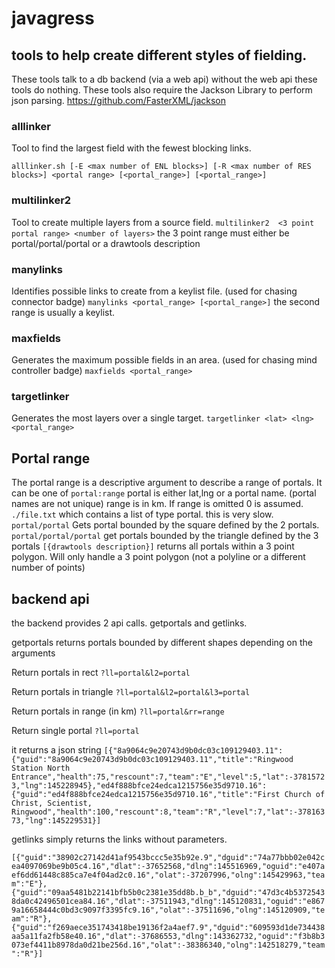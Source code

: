 # javagress
## tools to help create different styles of fielding.
These tools talk to a db backend (via a web api) without the web api these tools do nothing.
These tools also require the Jackson Library to perform json parsing. https://github.com/FasterXML/jackson

### alllinker 
Tool to find the largest field with the fewest blocking links.

`alllinker.sh [-E <max number of ENL blocks>] [-R <max number of RES blocks>] <portal range> [<portal_range>] [<portal_range>]`

### multilinker2
Tool to create multiple layers from a source field.
`multilinker2  <3 point portal range> <number of layers>`
the 3 point range must either be portal/portal/portal or a drawtools description

### manylinks
Identifies possible links to create from a keylist file. (used for chasing connector badge)
`manylinks <portal_range> [<portal_range>]`
the second range is usually a keylist.

### maxfields
Generates the maximum possible fields in an area. (used for chasing mind controller badge)
`maxfields <portal_range>`

### targetlinker
Generates the most layers over a single target. 
`targetlinker <lat> <lng> <portal_range>`

## Portal range 
The portal range is a descriptive argument to describe a range of portals.
It can be one of
`portal:range` 
portal is either lat,lng or a portal name. (portal names are not unique)
range is in km.  If range is omitted 0 is assumed.
`./file.txt`
which contains a list of type portal. this is very slow.
`portal/portal`
Gets portal bounded by the square defined by the 2 portals.
`portal/portal/portal`
get portals bounded by the triangle defined by the 3 portals
`[{drawtools description}]`
returns all portals within a 3 point polygon.  Will only handle a 3 point polygon (not a polyline or a different number of points)

## backend api

the backend provides 2 api calls. getportals and getlinks.

getportals returns portals bounded by different shapes depending on the arguments

Return portals in rect `?ll=portal&l2=portal`

Return portals in triangle `?ll=portal&l2=portal&l3=portal`

Return portals in range (in km) `?ll=portal&rr=range`

Return single portal `?ll=portal`

it returns a json string
`[{"8a9064c9e20743d9b0dc03c109129403.11":{"guid":"8a9064c9e20743d9b0dc03c109129403.11","title":"Ringwood Station North Entrance","health":75,"rescount":7,"team":"E","level":5,"lat":-37815723,"lng":145228945},"ed4f888bfce24edca1215756e35d9710.16":{"guid":"ed4f888bfce24edca1215756e35d9710.16","title":"First Church of Christ, Scientist, Ringwood","health":100,"rescount":8,"team":"R","level":7,"lat":-37816373,"lng":145229531}]`

getlinks simply returns the links without parameters. 

`[{"guid":"38902c27142d41af9543bccc5e35b92e.9","dguid":"74a77bbb02e042cea4097069be9b05c4.16","dlat":-37652568,"dlng":145516969,"oguid":"e407aef6dd61448c885ca7e4f04ad2c0.16","olat":-37207996,"olng":145429963,"team":"E"},{"guid":"09aa5481b22141bfb5b0c2381e35dd8b.b_b","dguid":"47d3c4b53725438da0c42496501cea84.16","dlat":-37511943,"dlng":145120831,"oguid":"e8679a16658444c0bd3c9097f3395fc9.16","olat":-37511696,"olng":145120909,"team":"R"},{"guid":"f269aece351743418be19136f2a4aef7.9","dguid":"609593d1de734438aa5a11fa2fb58e40.16","dlat":-37686553,"dlng":143362732,"oguid":"f3b8b3073ef4411b8978da0d21be256d.16","olat":-38386340,"olng":142518279,"team":"R"}]`
